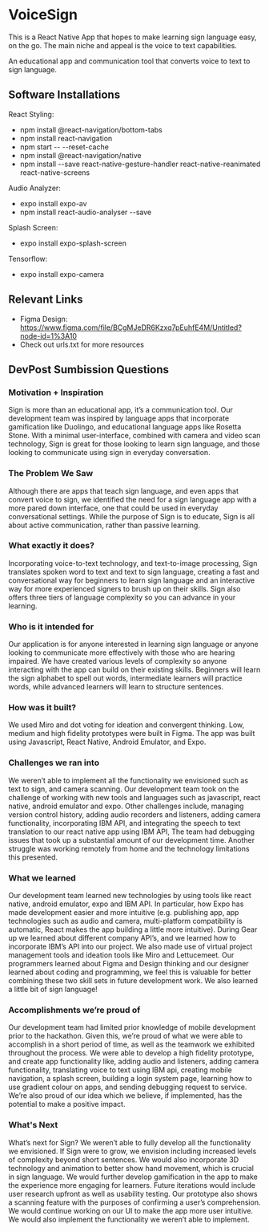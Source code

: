# VoiceSign

This is a React Native App that hopes to make learning sign language easy, on the go. The main niche and appeal is the voice to text capabilities.

An educational app and communication tool that converts voice to text to sign language. 

## Software Installations

React Styling:
- npm install @react-navigation/bottom-tabs
- npm install react-navigation
- npm start -- --reset-cache
- npm install @react-navigation/native
- npm install --save react-native-gesture-handler react-native-reanimated react-native-screens

Audio Analyzer:
- expo install expo-av
- npm install react-audio-analyser --save

Splash Screen:
- expo install expo-splash-screen

Tensorflow:
- expo install expo-camera

## Relevant Links

- Figma Design: https://www.figma.com/file/BCgMJeDR6Kzxq7pEuhfE4M/Untitled?node-id=1%3A10
- Check out urls.txt for more resources

## DevPost Sumbission Questions

### Motivation + Inspiration

Sign is more than an educational app, it’s a communication tool. Our development team was inspired by language apps that incorporate gamification like Duolingo, and educational language apps like Rosetta Stone. With a minimal user-interface, combined with camera and video scan technology, Sign is great for those looking to learn sign language, and those looking to communicate using sign in everyday conversation.

### The Problem We Saw

Although there are apps that teach sign language, and even apps that convert voice to sign, we identified the need for a sign language app with a more pared down interface, one that could be used in everyday conversational settings. While the purpose of Sign is to educate, Sign is all about active communication, rather than passive learning.

### What exactly it does?

Incorporating voice-to-text technology, and text-to-image processing, Sign translates spoken word to text and text to sign language, creating a fast and conversational way for beginners to learn sign language and an interactive way for more experienced signers to brush up on their skills. Sign also offers three tiers of language complexity so you can advance in your learning.

### Who is it intended for

Our application is for anyone interested in learning sign language or anyone looking to communicate more effectively with those who are hearing impaired. We have created various levels of complexity so anyone interacting with the app can build on their existing skills. Beginners will learn the sign alphabet to spell out words, intermediate learners will practice words, while advanced learners will learn to structure sentences.

### How was it built?

We used Miro and dot voting for ideation and convergent thinking. Low, medium and high fidelity prototypes were built in Figma. The app was built using Javascript, React Native, Android Emulator, and Expo.

### Challenges we ran into 

We weren’t able to implement all the functionality we envisioned such as text to sign, and camera scanning. Our development team took on the challenge of working with new tools and languages such as javascript, react native, android emulator and expo. Other challenges include, managing version control history, adding audio recorders and listeners, adding camera functionality, incorporating IBM API, and integrating the speech to text translation to our react native app using IBM API, The team had debugging issues that took up a substantial amount of our development time. Another struggle was working remotely from home and the technology limitations this presented.

### What we learned

Our development team learned new technologies by using tools like react native, android emulator, expo and IBM API. In particular, how Expo has made development easier and more intuitive (e.g. publishing app, app technologies such as audio and camera, multi-platform compatibility is automatic, React makes the app building a little more intuitive). During Gear up we learned about different company API’s, and we learned how to incorporate IBM’s API into our project. We also made use of virtual project management tools and ideation tools like Miro and Lettucemeet. Our programmers learned about Figma and Design thinking and our designer learned about coding and programming, we feel this is valuable for better combining these two skill sets in future development work. We also learned a little bit of sign language!

### Accomplishments we’re proud of

Our development team had limited prior knowledge of mobile development prior to the hackathon. Given this, we’re proud of what we were able to accomplish in a short period of time, as well as the teamwork we exhibited throughout the process. We were able to develop a high fidelity prototype, and create app functionality like, adding audio and listeners, adding camera functionality, translating voice to text using IBM api, creating mobile navigation, a splash screen, building a login system page, learning how to use gradient colour on apps, and sending debugging request to service. We’re also proud of our idea which we believe, if implemented, has the potential to make a positive impact.

### What's Next

What’s next for Sign? We weren’t able to fully develop all the functionality we envisioned. If Sign were to grow, we envision including increased levels of complexity beyond short sentences. We would also incorporate 3D technology and animation to better show hand movement, which is crucial in sign language. We would further develop gamification in the app to make the experience more engaging for learners. Future iterations would include user research upfront as well as usability testing. Our prototype also shows a scanning feature with the purposes of confirming a user’s comprehension. We would continue working on our UI to make the app more user intuitive. We would also implement the functionality we weren’t able to implement. 
